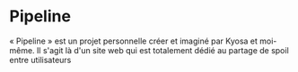 # Pipeline
« Pipeline » est un projet personnelle créer et imaginé par Kyosa et moi-même. Il s'agit là d'un site web qui est totalement dédié au partage de spoil entre utilisateurs
